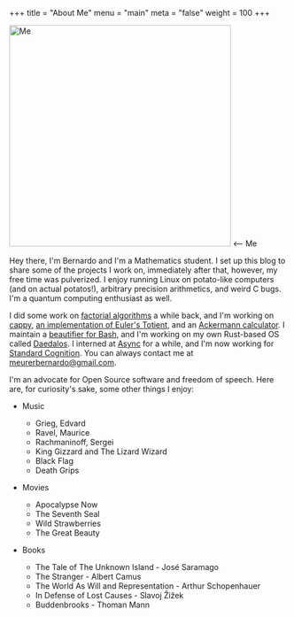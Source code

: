 +++
title = "About Me"
menu = "main"
meta = "false"
weight = 100
+++

<img src="/images/misc/me.jpg" alt="Me" style="width: 400px;"/>
⟵ Me

Hey there, I'm Bernardo and I'm a Mathematics student. I set up this blog to share
some of the projects I work on, immediately after that, however, my free time was
pulverized. I enjoy running Linux on potato-like computers (and on actual
potatos!), arbitrary precision arithmetics, and weird C bugs. I'm a quantum
computing enthusiast as well.

I did some work on [factorial algorithms][fact] a while back, and I'm working on
[cappy][cappy], [an implementation of Euler's Totient][euler], and an [Ackermann
calculator][ack]. I maintain a [beautifier for Bash][beautysh], and I'm working
on my own Rust-based OS called [Daedalos][daedalos]. I interned at
[Async][async] for a while, and I'm now working for [Standard
Cognition][standard]. You can always contact me at
[meurerbernardo@gmail.com](mailto://meurerbernardo@gmail.com).

I'm an advocate for Open Source software and freedom of speech. Here are, for
curiosity's sake, some other things I enjoy:

* Music
  * Grieg, Edvard
  * Ravel, Maurice
  * Rachmaninoff, Sergei
  * King Gizzard and The Lizard Wizard
  * Black Flag
  * Death Grips

* Movies
  * Apocalypse Now
  * The Seventh Seal
  * Wild Strawberries
  * The Great Beauty

* Books
  * The Tale of The Unknown Island - José Saramago
  * The Stranger - Albert Camus
  * The World As Will and Representation - Arthur Schopenhauer
  * In Defense of Lost Causes - Slavoj Žižek
  * Buddenbrooks - Thoman Mann

[fact]: http://www.luschny.de/math/factorial/SwingIntro.pdf
[cappy]: https://github.com/DanielSank/cappy
[euler]: https://github.com/bemeurer/euler-function
[ack]: https://github.com/bemeurer/multi-ackermann
[beautysh]: https://github.com/bemeurer/beautysh
[daedalos]: https://github.com/bemeurer/daedalos
[async]: http://www.stoq.com.br/
[standard]: http://standard.ai/
